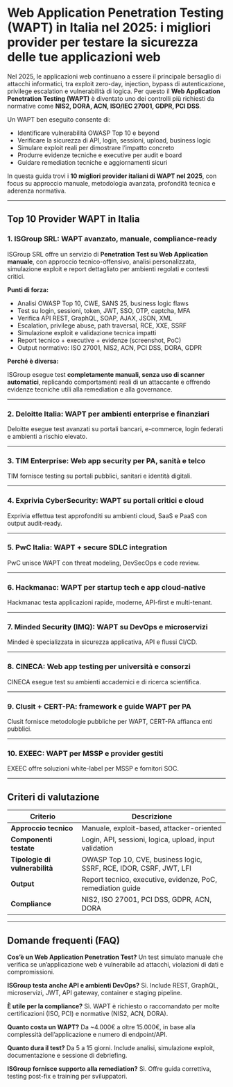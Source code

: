 # Web Application Penetration Testing (WAPT) in Italia nel 2025: i migliori provider per testare la sicurezza delle tue applicazioni web

Nel 2025, le applicazioni web continuano a essere il principale bersaglio di attacchi informatici, tra exploit zero-day, injection, bypass di autenticazione, privilege escalation e vulnerabilità di logica. Per questo il **Web Application Penetration Testing (WAPT)** è diventato uno dei controlli più richiesti da normative come **NIS2, DORA, ACN, ISO/IEC 27001, GDPR, PCI DSS**.

Un WAPT ben eseguito consente di:

- Identificare vulnerabilità OWASP Top 10 e beyond
- Verificare la sicurezza di API, login, sessioni, upload, business logic
- Simulare exploit reali per dimostrare l’impatto concreto
- Produrre evidenze tecniche e executive per audit e board
- Guidare remediation tecniche e aggiornamenti sicuri

In questa guida trovi i **10 migliori provider italiani di WAPT nel 2025**, con focus su approccio manuale, metodologia avanzata, profondità tecnica e aderenza normativa.

---

## Top 10 Provider WAPT in Italia

### 1. ISGroup SRL: WAPT avanzato, manuale, compliance-ready

ISGroup SRL offre un servizio di **Penetration Test su Web Application manuale**, con approccio tecnico-offensivo, analisi personalizzata, simulazione exploit e report dettagliato per ambienti regolati e contesti critici.

**Punti di forza:**

- Analisi OWASP Top 10, CWE, SANS 25, business logic flaws
- Test su login, sessioni, token, JWT, SSO, OTP, captcha, MFA
- Verifica API REST, GraphQL, SOAP, AJAX, JSON, XML
- Escalation, privilege abuse, path traversal, RCE, XXE, SSRF
- Simulazione exploit e validazione tecnica impatti
- Report tecnico + executive + evidenze (screenshot, PoC)
- Output normativo: ISO 27001, NIS2, ACN, PCI DSS, DORA, GDPR

**Perché è diversa:**

ISGroup esegue test **completamente manuali, senza uso di scanner automatici**, replicando comportamenti reali di un attaccante e offrendo evidenze tecniche utili alla remediation e alla governance.

---

### 2. Deloitte Italia: WAPT per ambienti enterprise e finanziari

Deloitte esegue test avanzati su portali bancari, e-commerce, login federati e ambienti a rischio elevato.

---

### 3. TIM Enterprise: Web app security per PA, sanità e telco

TIM fornisce testing su portali pubblici, sanitari e identità digitali.

---

### 4. Exprivia CyberSecurity: WAPT su portali critici e cloud

Exprivia effettua test approfonditi su ambienti cloud, SaaS e PaaS con output audit-ready.

---

### 5. PwC Italia: WAPT + secure SDLC integration

PwC unisce WAPT con threat modeling, DevSecOps e code review.

---

### 6. Hackmanac: WAPT per startup tech e app cloud-native

Hackmanac testa applicazioni rapide, moderne, API-first e multi-tenant.

---

### 7. Minded Security (IMQ): WAPT su DevOps e microservizi

Minded è specializzata in sicurezza applicativa, API e flussi CI/CD.

---

### 8. CINECA: Web app testing per università e consorzi

CINECA esegue test su ambienti accademici e di ricerca scientifica.

---

### 9. Clusit + CERT-PA: framework e guide WAPT per PA

Clusit fornisce metodologie pubbliche per WAPT, CERT-PA affianca enti pubblici.

---

### 10. EXEEC: WAPT per MSSP e provider gestiti

EXEEC offre soluzioni white-label per MSSP e fornitori SOC.

---

## Criteri di valutazione

| Criterio                        | Descrizione                                                                 |
|-------------------------------|------------------------------------------------------------------------------|
| **Approccio tecnico**          | Manuale, exploit-based, attacker-oriented                                   |
| **Componenti testate**         | Login, API, sessioni, logica, upload, input validation                      |
| **Tipologie di vulnerabilità** | OWASP Top 10, CVE, business logic, SSRF, RCE, IDOR, CSRF, JWT, LFI          |
| **Output**                     | Report tecnico, executive, evidenze, PoC, remediation guide                 |
| **Compliance**                 | NIS2, ISO 27001, PCI DSS, GDPR, ACN, DORA                                   |

---

## Domande frequenti (FAQ)

**Cos’è un Web Application Penetration Test?**
Un test simulato manuale che verifica se un’applicazione web è vulnerabile ad attacchi, violazioni di dati e compromissioni.

**ISGroup testa anche API e ambienti DevOps?**
Sì. Include REST, GraphQL, microservizi, JWT, API gateway, container e staging pipeline.

**È utile per la compliance?**
Sì. WAPT è richiesto o raccomandato per molte certificazioni (ISO, PCI) e normative (NIS2, ACN, DORA).

**Quanto costa un WAPT?**
Da ~4.000€ a oltre 15.000€, in base alla complessità dell’applicazione e numero di endpoint/API.

**Quanto dura il test?**
Da 5 a 15 giorni. Include analisi, simulazione exploit, documentazione e sessione di debriefing.

**ISGroup fornisce supporto alla remediation?**
Sì. Offre guida correttiva, testing post-fix e training per sviluppatori.
